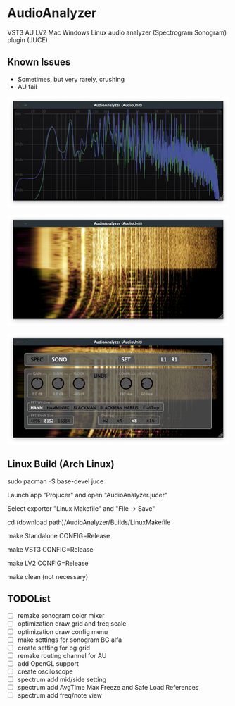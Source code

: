 # AudioAnalyzer
VST3 AU LV2 Mac Windows Linux audio analyzer (Spectrogram Sonogram) plugin (JUCE)

## Known Issues
- Sometimes, but very rarely, crushing
- AU fail

![screenshot1](spectrogram.png  "Spectrogram")


![screenshot2](sonogram.png  "Sonogram")


![screenshot3](options.png  "Options")



## Linux Build (Arch Linux)

sudo pacman -S base-devel juce

Launch app "Projucer" and open "AudioAnalyzer.jucer" 

Select exporter "Linux Makefile" and "File -> Save"

cd (download path)/AudioAnalyzer/Builds/LinuxMakefile

make Standalone CONFIG=Release

make VST3 CONFIG=Release

make LV2 CONFIG=Release

make clean (not necessary)

## TODOList
- [ ] remake sonogram color mixer
- [ ] optimization draw grid and freq scale
- [ ] optimization draw config menu
- [ ] make settings for sonogram BG alfa
- [ ] create setting for bg grid
- [ ] remake routing channel for AU
- [ ] add OpenGL support
- [ ] create osciloscope
- [ ] spectrum add mid/side setting
- [ ] spectrum add AvgTime Max Freeze and Safe Load References
- [ ] spectrum add freq/note view

